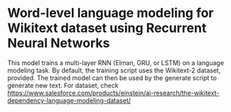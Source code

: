 # Word-level language modeling for Wikitext dataset using Recurrent Neural Networks

This model trains a multi-layer RNN (Elman, GRU, or LSTM) on a language modeling task.
By default, the training script uses the Wikitext-2 dataset, provided.
The trained model can then be used by the generate script to generate new text.
For dataset, check https://www.salesforce.com/products/einstein/ai-research/the-wikitext-dependency-language-modeling-dataset/
